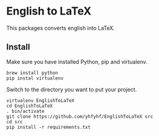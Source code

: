 # English to LaTeX

This packages converts english into LaTeX.

## Install
Make sure you have installed Python, pip and virtualenv.

```
brew install python
pip instal virtualenv
```

Switch to the directory you want to put your project.

```
virtualenv EnglishToLaTeX
cd EnglishToLaTeX
. bin/activate
git clone https://github.com/yhfyhf/EnglishToLaTeX src
cd src
pip install -r requirements.txt
```